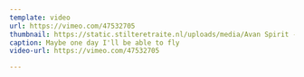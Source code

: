 ```yaml
---
template: video
url: https://vimeo.com/47532705
thumbnail: https://static.stilteretraite.nl/uploads/media/Avan Spirit - Velp 2.jpg
caption: Maybe one day I'll be able to fly
video-url: https://vimeo.com/47532705

---
```

